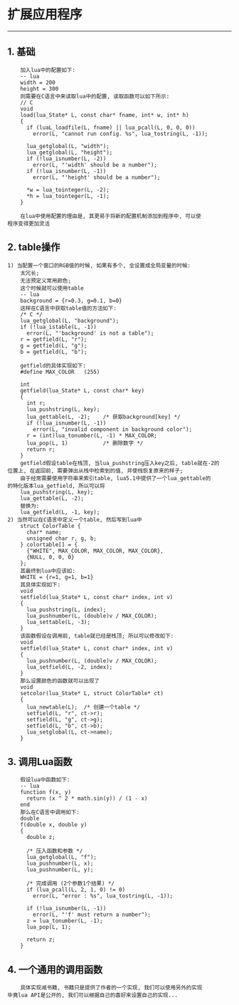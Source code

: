 # **扩展应用程序** #
***

## **1. 基础** ##
        加入lua中的配置如下:
        -- lua 
        width = 200
        height = 300
        则需要在C语言中来读取lua中的配置, 读取函数可以如下所示:
        // C 
        void 
        load(lua_State* L, const char* fname, int* w, int* h) 
        { 
          if (luaL_loadfile(L, fname) || lua_pcall(L, 0, 0, 0))
            error(L, "cannot run config. %s", lua_tostring(L, -1));
          
          lua_getglobal(L, "width");
          lua_getglobal(L, "height");
          if (!lua_isnumber(L, -2))
            error(L, "'width' should be a number");
          if (!lua_isnumber(L, -1))
            error(L, "'height' should be a number");
          
          *w = lua_tointeger(L, -2);
          *h = lua_tointeger(L, -1);
        }

        在lua中使用配置的理由是, 其更易于将新的配置机制添加到程序中, 可以使
    程序变得更加灵活



## **2. table操作** ##
    1) 当配置一个窗口的RGB值的时候, 如果有多个, 全设置成全局变量的时候:
        太冗长;
        无法预定义常用颜色;
        这个时候就可以使用table 
        -- lua 
        background = {r=0.3, g=0.1, b=0}
        这样在C语言中获取table值的方法如下:
        /* C */
        lua_getglobal(L, "background");
        if (!lua_istable(L, -1))
          error(L, "'background' is not a table");
        r = getfield(L, "r");
        g = getfield(L, "g");
        b = getfield(L, "b");

        getfield的具体实现如下:
        #define MAX_COLOR   (255)

        int 
        getfield(lua_State* L, const char* key)
        {
          int r;
          lua_pushstring(L, key);
          lua_gettable(L, -2);    /* 获取background[key] */
          if (!lua_isnumber(L, -1))
            error(L, "invalid component in background color");
          r = (int)lua_tonumber(L, -1) * MAX_COLOR;
          lua_pop(L, 1)           /* 删除数字 */
          return r;
        }
        getfield假设table在栈顶, 当lua_pushstring压入key之后, table就在-2的
    位置上, 在返回前, 需要弹出从栈中检索到的值, 并使栈恢复原来的样子;
        由于经常需要使用字符串来索引table, lua5.1中提供了一个lua_gettable的
    的特化版本lua_getfield, 所以可以将
        lua_pushstring(L, key);
        lua_gettable(L, -2);
        替换为:
        lua_getfield(L, -1, key);
    2) 当然可以在C语言中定义一个table, 然后写到lua中
        struct ColorTable {
          char* name;
          unsigned char r, g, b;
        } colortable[] = {
          {"WHITE", MAX_COLOR, MAX_COLOR, MAX_COLOR}, 
          {NULL, 0, 0, 0}
        };
        其最终到lua中应该如:
        WHITE = {r=1, g=1, b=1}
        其具体实现如下:
        void 
        setfield(lua_State* L, const char* index, int v)
        {
          lua_pushstring(L, index);
          lua_pushnumber(L, (double)v / MAX_COLOR);
          lua_settable(L, -3);
        }
        该函数假设在调用前, table就已经是栈顶; 所以可以修改如下:
        void 
        setfield(lua_State* L, const char* index, int v)
        {
          lua_pushnumber(L, (double)v / MAX_COLOR);
          lua_setfield(L, -2, index);
        }
        那么设置颜色的函数就可以出现了
        void
        setcolor(lua_State* L, struct ColorTable* ct)
        {
          lua_newtable(L);  /* 创建一个table */
          setfield(L, "r", ct->r);
          setfield(L, "g", ct->g);
          setfield(L, "b", ct->b);
          lua_setglobal(L, ct->name);
        }



## **3. 调用Lua函数** ##
        假设lua中函数如下:
        -- lua
        function f(x, y)
          return (x ^ 2 * math.sin(y)) / (1 - x)
        end 
        那么在C语言中调用如下:
        double 
        f(double x, double y)
        {
          double z;

          /* 压入函数和参数 */
          lua_getglobal(L, "f");
          lua_pushnumber(L, x);
          lua_pushnumber(L, y);

          /* 完成调用 (2个参数1个结果) */
          if (lua_pcall(L, 2, 1, 0) != 0)
            error(L, "error : %s", lua_tostring(L, -1));

          if (!lua_isnumber(L, -1))
            error(L, "'f' must return a number");
          z = lua_tonumber(L, -1);
          lua_pop(L, 1);

          return z;
        }



## **4. 一个通用的调用函数** ##
        具体实现减书籍, 书籍只是提供了作者的一个实现, 我们可以使用另外的实现
    毕竟lua API是公开的, 我们可以根据自己的喜好来设置自己的实现...
